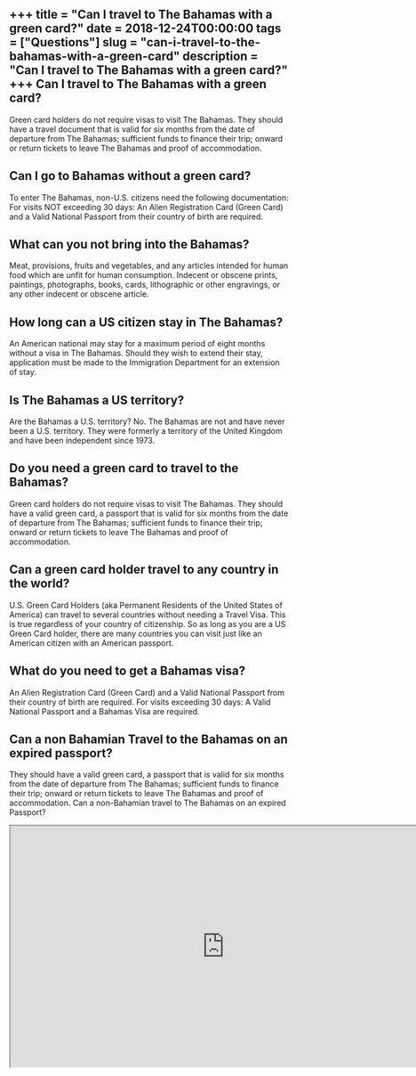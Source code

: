 +++
title = "Can I travel to The Bahamas with a green card?"
date = 2018-12-24T00:00:00
tags = ["Questions"]
slug = "can-i-travel-to-the-bahamas-with-a-green-card"
description = "Can I travel to The Bahamas with a green card?"
+++
Can I travel to The Bahamas with a green card?
----------------------------------------------

Green card holders do not require visas to visit The Bahamas. They should have a travel document that is valid for six months from the date of departure from The Bahamas; sufficient funds to finance their trip; onward or return tickets to leave The Bahamas and proof of accommodation.

Can I go to Bahamas without a green card?
-----------------------------------------

To enter The Bahamas, non-U.S. citizens need the following documentation: For visits NOT exceeding 30 days: An Alien Registration Card (Green Card) and a Valid National Passport from their country of birth are required.

What can you not bring into the Bahamas?
----------------------------------------

Meat, provisions, fruits and vegetables, and any articles intended for human food which are unfit for human consumption. Indecent or obscene prints, paintings, photographs, books, cards, lithographic or other engravings, or any other indecent or obscene article.

How long can a US citizen stay in The Bahamas?
----------------------------------------------

An American national may stay for a maximum period of eight months without a visa in The Bahamas. Should they wish to extend their stay, application must be made to the Immigration Department for an extension of stay.

Is The Bahamas a US territory?
------------------------------

Are the Bahamas a U.S. territory? No. The Bahamas are not and have never been a U.S. territory. They were formerly a territory of the United Kingdom and have been independent since 1973.

Do you need a green card to travel to the Bahamas?
--------------------------------------------------

Green card holders do not require visas to visit The Bahamas. They should have a valid green card, a passport that is valid for six months from the date of departure from The Bahamas; sufficient funds to finance their trip; onward or return tickets to leave The Bahamas and proof of accommodation.

Can a green card holder travel to any country in the world?
-----------------------------------------------------------

U.S. Green Card Holders (aka Permanent Residents of the United States of America) can travel to several countries without needing a Travel Visa. This is true regardless of your country of citizenship. So as long as you are a US Green Card holder, there are many countries you can visit just like an American citizen with an American passport.

What do you need to get a Bahamas visa?
---------------------------------------

An Alien Registration Card (Green Card) and a Valid National Passport from their country of birth are required. For visits exceeding 30 days: A Valid National Passport and a Bahamas Visa are required.

Can a non Bahamian Travel to the Bahamas on an expired passport?
----------------------------------------------------------------

They should have a valid green card, a passport that is valid for six months from the date of departure from The Bahamas; sufficient funds to finance their trip; onward or return tickets to leave The Bahamas and proof of accommodation. Can a non-Bahamian travel to The Bahamas on an expired Passport?

<iframe allow="accelerometer; autoplay; clipboard-write; encrypted-media; gyroscope; picture-in-picture" allowfullscreen="" class="__youtube_prefs__  epyt-is-override  no-lazyload" data-no-lazy="1" data-origheight="433" data-origwidth="770" data-skipgform_ajax_framebjll="" height="433" id="_ytid_30621" loading="lazy" src="https://www.youtube.com/embed/OjLmYEzFg18?enablejsapi=1&autoplay=0&cc_load_policy=0&cc_lang_pref=&iv_load_policy=1&loop=0&modestbranding=0&rel=1&fs=1&playsinline=0&autohide=2&theme=dark&color=red&controls=1&" title="YouTube player" width="770"></iframe>